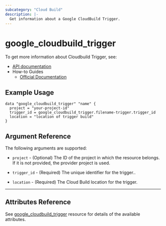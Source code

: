 ```yaml
---
subcategory: "Cloud Build"
description: |-
  Get information about a Google CloudBuild Trigger.
---
```


# google\_cloudbuild\_trigger

To get more information about Cloudbuild Trigger, see:

* [API documentation](https://cloud.google.com/build/docs/api/reference/rest/v1/projects.triggers)
* How-to Guides
    * [Official Documentation](https://cloud.google.com/build/docs/automating-builds/create-manage-triggers)

## Example Usage

```hcl
data "google_cloudbuild_trigger" "name" {
  project = "your-project-id"
  trigger_id = google_cloudbuild_trigger.filename-trigger.trigger_id
  location = "location of trigger build"
}
```

## Argument Reference

The following arguments are supported:

* `project` - (Optional) The ID of the project in which the resource belongs. If it is not provided, the provider project is used.

* `trigger_id` - (Required) The unique identifier for the trigger..
    
* `location` - (Required) The Cloud Build location for the trigger.

- - -

## Attributes Reference

See [google_cloudbuild_trigger](https://registry.terraform.io/providers/hashicorp/google/latest/docs/resources/cloudbuild_trigger#project) resource for details of the available attributes.

